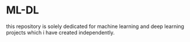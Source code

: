 # ML-DL
this repository is solely dedicated for machine learning and deep learning projects which i have created independently.
